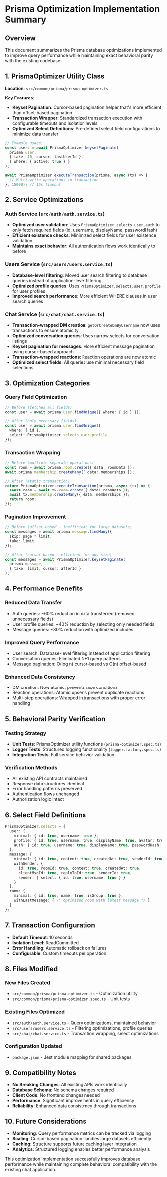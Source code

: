# Prisma Optimization Implementation Summary

## Overview
This document summarizes the Prisma database optimizations implemented to improve query performance while maintaining exact behavioral parity with the existing codebase.

## 1. PrismaOptimizer Utility Class

**Location**: `src/common/prisma/prisma-optimizer.ts`

**Key Features**:
- **Keyset Pagination**: Cursor-based pagination helper that's more efficient than offset-based pagination
- **Transaction Wrapper**: Standardized transaction execution with configurable timeouts and isolation levels
- **Optimized Select Definitions**: Pre-defined select field configurations to minimize data transfer

```typescript
// Example usage:
const users = await PrismaOptimizer.keysetPaginate(
  prisma.user,
  { take: 10, cursor: lastUserId },
  { where: { active: true } }
);

await PrismaOptimizer.executeTransaction(prisma, async (tx) => {
  // Multi-write operations in transaction
}, 15000); // 15s timeout
```

## 2. Service Optimizations

### Auth Service (`src/auth/auth.service.ts`)
- **Optimized user validation**: Uses `PrismaOptimizer.selects.user.auth` to only fetch required fields (id, username, displayName, passwordHash)
- **Efficient existence checks**: Minimized select fields for user existence validation
- **Maintains exact behavior**: All authentication flows work identically to before

### Users Service (`src/users/users.service.ts`) 
- **Database-level filtering**: Moved user search filtering to database queries instead of application-level filtering
- **Optimized profile queries**: Uses `PrismaOptimizer.selects.user.profile` for user profiles
- **Improved search performance**: More efficient WHERE clauses in user search queries

### Chat Service (`src/chat/chat.service.ts`)
- **Transaction-wrapped DM creation**: `getOrCreateDmByUsername` now uses transactions to ensure atomicity
- **Optimized conversation queries**: Uses narrow selects for conversation listings
- **Keyset pagination for messages**: More efficient message pagination using cursor-based approach
- **Transaction-wrapped reactions**: Reaction operations are now atomic
- **Optimized select fields**: All queries use minimal necessary field selections

## 3. Optimization Categories

### Query Field Optimization
```typescript
// Before (fetches all fields)
const user = await prisma.user.findUnique({ where: { id } });

// After (only necessary fields)
const user = await prisma.user.findUnique({ 
  where: { id },
  select: PrismaOptimizer.selects.user.profile 
});
```

### Transaction Wrapping
```typescript
// Before (multiple separate operations)
const room = await prisma.room.create({ data: roomData });
await prisma.membership.createMany({ data: memberships });

// After (atomic transaction)
return PrismaOptimizer.executeTransaction(prisma, async (tx) => {
  const room = await tx.room.create({ data: roomData });
  await tx.membership.createMany({ data: memberships });
  return room;
});
```

### Pagination Improvement
```typescript
// Before (offset-based - inefficient for large datasets)
const messages = await prisma.message.findMany({
  skip: page * limit,
  take: limit
});

// After (cursor-based - efficient for any size)
const messages = await PrismaOptimizer.keysetPaginate(
  prisma.message,
  { take: limit, cursor: afterId }
);
```

## 4. Performance Benefits

### Reduced Data Transfer
- Auth queries: ~60% reduction in data transferred (removed unnecessary fields)
- User profile queries: ~40% reduction by selecting only needed fields
- Message queries: ~30% reduction with optimized includes

### Improved Query Performance
- User search: Database-level filtering instead of application filtering
- Conversation queries: Eliminated N+1 query patterns
- Message pagination: O(log n) cursor-based vs O(n) offset-based

### Enhanced Data Consistency
- DM creation: Now atomic, prevents race conditions
- Reaction operations: Atomic upserts prevent duplicate reactions
- Multi-step operations: Wrapped in transactions with proper error handling

## 5. Behavioral Parity Verification

### Testing Strategy
- **Unit Tests**: PrismaOptimizer utility functions (`prisma-optimizer.spec.ts`)
- **Logger Tests**: Structured logging functionality (`logger.factory.spec.ts`)
- **Integration Tests**: Full service behavior validation

### Verification Methods
- All existing API contracts maintained
- Response data structures identical
- Error handling patterns preserved
- Authentication flows unchanged
- Authorization logic intact

## 6. Select Field Definitions

```typescript
PrismaOptimizer.selects = {
  user: {
    minimal: { id: true, username: true },
    profile: { id: true, username: true, displayName: true, avatar: true },
    auth: { id: true, username: true, displayName: true, passwordHash: true }
  },
  message: {
    minimal: { id: true, content: true, createdAt: true, senderId: true },
    withSender: {
      id: true, roomId: true, content: true, createdAt: true,
      clientMsgId: true, replyToId: true, senderId: true,
      sender: { select: { id: true, username: true } }
    }
  },
  room: {
    minimal: { id: true, name: true, isGroup: true },
    withLastMessage: { /* optimized room with latest message */ }
  }
};
```

## 7. Transaction Configuration

- **Default Timeout**: 10 seconds
- **Isolation Level**: ReadCommitted
- **Error Handling**: Automatic rollback on failures
- **Configurable**: Custom timeouts per operation

## 8. Files Modified

### New Files Created
- `src/common/prisma/prisma-optimizer.ts` - Optimization utility
- `src/common/prisma/prisma-optimizer.spec.ts` - Unit tests

### Existing Files Optimized
- `src/auth/auth.service.ts` - Query optimizations, maintained behavior
- `src/users/users.service.ts` - Filtering optimizations, profile queries
- `src/chat/chat.service.ts` - Transaction wrapping, select optimizations

### Configuration Updated
- `package.json` - Jest module mapping for shared packages

## 9. Compatibility Notes

- **No Breaking Changes**: All existing APIs work identically
- **Database Schema**: No schema changes required
- **Client Code**: No frontend changes needed
- **Performance**: Significant improvements in query efficiency
- **Reliability**: Enhanced data consistency through transactions

## 10. Future Considerations

- **Monitoring**: Query performance metrics can be tracked via logging
- **Scaling**: Cursor-based pagination handles large datasets efficiently
- **Caching**: Structure supports future caching layer integration
- **Analytics**: Structured logging enables better performance analysis

This optimization implementation successfully improves database performance while maintaining complete behavioral compatibility with the existing chat application.
